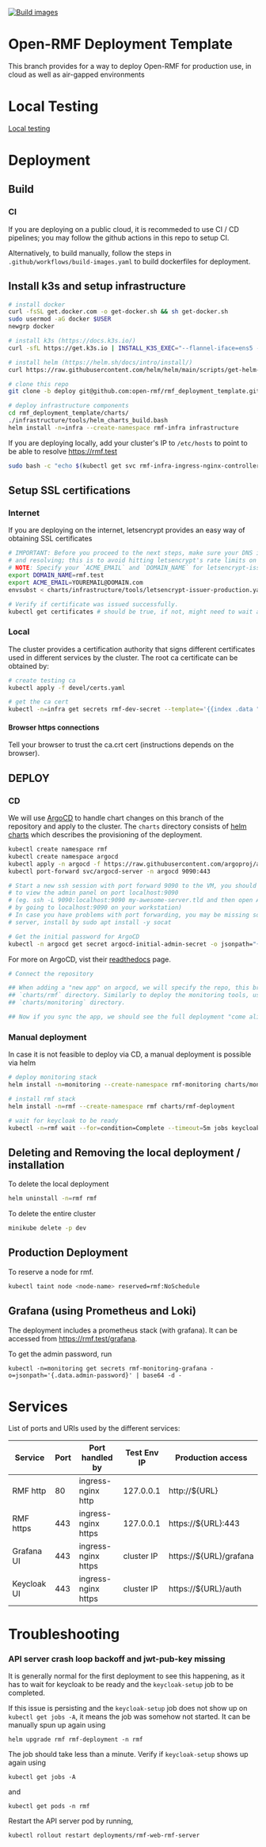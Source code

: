 [![Build images](https://github.com/open-rmf/rmf_deployment_template/actions/workflows/build-images.yaml/badge.svg?branch=wip-deploy)](https://github.com/open-rmf/rmf_deployment_template/actions/workflows/build-images.yaml)

# Open-RMF Deployment Template
This branch provides for a way to deploy Open-RMF for production use, in cloud as 
well as air-gapped environments

# Local Testing

[Local testing](src/mysite/mysite/README.md)

# Deployment

## Build
### CI
If you are deploying on a public cloud, it is recommeded to use CI / CD pipelines; 
you may follow the github actions in this repo to setup CI.

Alternatively, to build manually, follow the steps in `.github/workflows/build-images.yaml`
to build dockerfiles for deployment.

## Install k3s and setup infrastructure

```bash
# install docker
curl -fsSL get.docker.com -o get-docker.sh && sh get-docker.sh
sudo usermod -aG docker $USER
newgrp docker

# install k3s (https://docs.k3s.io/)
curl -sfL https://get.k3s.io | INSTALL_K3S_EXEC="--flannel-iface=ens5 --disable=traefik --write-kubeconfig-mode=644 --docker" sh -s - 

# install helm (https://helm.sh/docs/intro/install/)
curl https://raw.githubusercontent.com/helm/helm/main/scripts/get-helm-3 | bash

# clone this repo
git clone -b deploy git@github.com:open-rmf/rmf_deployment_template.git

# deploy infrastructure components
cd rmf_deployment_template/charts/
./infrastructure/tools/helm_charts_build.bash
helm install -n=infra --create-namespace rmf-infra infrastructure
```

If you are deploying locally, add your cluster's IP to `/etc/hosts` to point to be 
able to resolve https://rmf.test
```bash
sudo bash -c "echo $(kubectl get svc rmf-infra-ingress-nginx-controller -n infra -o jsonpath="{.spec.clusterIP}") rmf.test >> /etc/hosts"
```

## Setup SSL certifications

### Internet
If you are deploying on the internet, letsencrypt provides an easy way of obtaining 
SSL certificates
```bash
# IMPORTANT: Before you proceed to the next steps, make sure your DNS is indeed setup 
# and resolving; this is to avoid hitting letsencrypt's rate limits on DNS failure.
# NOTE: Specify your `ACME_EMAIL` and `DOMAIN_NAME` for letsencrypt-issuer-production
export DOMAIN_NAME=rmf.test
export ACME_EMAIL=YOUREMAIL@DOMAIN.com
envsubst < charts/infrastructure/tools/letsencrypt-issuer-production.yaml | kubectl apply -f -

# Verify if certificate was issued successfully.
kubectl get certificates # should be true, if not, might need to wait a couple minutes.
```
### Local
The cluster provides a certification authority that signs different certificates used 
in different services by the cluster. The root ca certificate can be obtained by:
```bash
# create testing ca
kubectl apply -f devel/certs.yaml

# get the ca cert
kubectl -n=infra get secrets rmf-dev-secret --template='{{index .data "ca.crt"}}' | base64 -dw0 > ca.crt
```

#### Browser https connections

Tell your browser to trust the ca.crt cert (instructions depends on the browser).

## DEPLOY

### CD
We will use [ArgoCD](https://argoproj.github.io/cd) to handle chart changes on this 
branch of the repository and apply to the cluster. The `charts` directory consists of 
[helm charts](https://helm.sh/docs/topics/charts/) which describes the provisioning 
of the deployment.

```bash
kubectl create namespace rmf
kubectl create namespace argocd
kubectl apply -n argocd -f https://raw.githubusercontent.com/argoproj/argo-cd/stable/manifests/install.yaml
kubectl port-forward svc/argocd-server -n argocd 9090:443

# Start a new ssh session with port forward 9090 to the VM, you should now be able
# to view the admin panel on port localhost:9090 
# (eg. ssh -L 9090:localhost:9090 my-awesome-server.tld and then open ArgoCD web UI 
# by going to localhost:9090 on your workstation)
# In case you have problems with port forwarding, you may be missing socat on the 
# server, install by sudo apt install -y socat 

# Get the initial password for ArgoCD
kubectl -n argocd get secret argocd-initial-admin-secret -o jsonpath="{.data.password}" | base64 -d
```
For more on ArgoCD, vist their [readthedocs](https://argo-cd.readthedocs.io/en/stable/) page.
```bash
# Connect the repository

## When adding a "new app" on argocd, we will specify the repo, this branch and 
## `charts/rmf` directory. Similarly to deploy the monitoring tools, use 
## `charts/monitoring` directory.

## Now if you sync the app, we should see the full deployment "come alive"
```

### Manual deployment
In case it is not feasible to deploy via CD, a manual deployment is possible via helm

```bash
# deploy monitoring stack
helm install -n=monitoring --create-namespace rmf-monitoring charts/monitoring

# install rmf stack
helm install -n=rmf --create-namespace rmf charts/rmf-deployment

# wait for keycloak to be ready
kubectl -n=rmf wait --for=condition=Complete --timeout=5m jobs keycloak-setup
```

## Deleting and Removing the local deployment / installation

To delete the local deployment

```bash
helm uninstall -n=rmf rmf
```

To delete the entire cluster

```bash
minikube delete -p dev
```

## Production Deployment

To reserve a node for rmf.

```bash
kubectl taint node <node-name> reserved=rmf:NoSchedule
```
## Grafana (using Prometheus and Loki)

The deployment includes a prometheus stack (with grafana). It can be accessed from
https://rmf.test/grafana.

To get the admin password, run

```
kubectl -n=monitoring get secrets rmf-monitoring-grafana -o=jsonpath='{.data.admin-password}' | base64 -d -
```

# Services

List of ports and URIs used by the different services:

| Service         | Port     | Port handled by     | Test Env IP | Production access      |
|-----------------|----------|---------------------|-------------|------------------------|
| RMF http        | 80       | ingress-nginx http  | 127.0.0.1   | http://${URL}          |
| RMF https       | 443      | ingress-nginx https | 127.0.0.1   | https://${URL}:443     |
| Grafana UI      | 443      | ingress-nginx https | cluster IP  | https://${URL}/grafana |
| Keycloak UI     | 443      | ingress-nginx https | cluster IP  | https://${URL}/auth |

  
# Troubleshooting

### API server crash loop backoff and jwt-pub-key missing

It is generally normal for the first deployment to see this happening, as it has to wait 
for keycloak to be ready and the `keycloak-setup` job to be completed.

If this issue is persisting and the `keycloak-setup` job does not show up on `kubectl get jobs -A`,
it means the job was somehow not started. It can be manually spun up again using

```
helm upgrade rmf rmf-deployment -n rmf
```

The job should take less than a minute. Verify if `keycloak-setup` shows up again using

```
kubectl get jobs -A
```

and

```
kubectl get pods -n rmf
```

Restart the API server pod by running,

```
kubectl rollout restart deployments/rmf-web-rmf-server
```